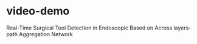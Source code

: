 # video-demo
Real-Time Surgical Tool Detection in Endoscopic Based on Across layers-path Aggregation Network
